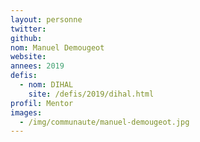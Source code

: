 ```yaml
---
layout: personne
twitter:
github:
nom: Manuel Demougeot
website:
annees: 2019
defis:
  - nom: DIHAL
    site: /defis/2019/dihal.html
profil: Mentor
images:
  - /img/communaute/manuel-demougeot.jpg
---
```

